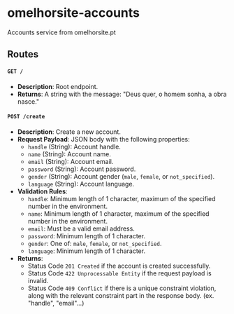 # omelhorsite-accounts
 Accounts service from omelhorsite.pt

## Routes

#### `GET /`

- **Description**: Root endpoint.
- **Returns**: A string with the message: "Deus quer, o homem sonha, a obra nasce."

#### `POST /create`

- **Description**: Create a new account.
- **Request Payload**: JSON body with the following properties:
  - `handle` (String): Account handle.
  - `name` (String): Account name.
  - `email` (String): Account email.
  - `password` (String): Account password.
  - `gender` (String): Account gender (`male`, `female`, or `not_specified`).
  - `language` (String): Account language.
- **Validation Rules**:
  - `handle`: Minimum length of 1 character, maximum of the specified number in the environment.
  - `name`: Minimum length of 1 character, maximum of the specified number in the environment.
  - `email`: Must be a valid email address.
  - `password`: Minimum length of 1 character.
  - `gender`: One of: `male`, `female`, or `not_specified`.
  - `language`: Minimum length of 1 character.
- **Returns**:
  - Status Code `201 Created` if the account is created successfully.
  - Status Code `422 Unprocessable Entity` if the request payload is invalid.
  - Status Code `409 Conflict` if there is a unique constraint violation, along with the relevant constraint part in the response body. (ex. "handle", "email"...)
